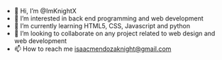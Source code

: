 - 👋 Hi, I’m @ImKnightX
- 👀 I’m interested in back end programming and web development 
- 🌱 I’m currently learning HTML5, CSS, Javascript and python
- 💞️ I’m looking to collaborate on any project related to web design and web development 
- 📫 How to reach me isaacmendozaknight@gmail.com 

<!---
ImKnightX/ImKnightX is a ✨ special ✨ repository because its `README.md` (this file) appears on your GitHub profile.
You can click the Preview link to take a look at your changes.
--->
